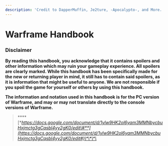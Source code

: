 ```yaml
---
description: 'Credit to DapperMuffin, Je2ture, -Apocalypto-, and More.'
---
```


# Warframe Handbook

### Disclaimer

**By reading this handbook, you acknowledge that it contains spoilers and other information which may ruin your gameplay experience. All spoilers are clearly marked. While this handbook has been specifically made for the new or returning player in mind, it still has to contain said spoilers, as it is information that might be useful to anyone. We are not responsible if you spoil the game for yourself or others by using this handbook.**

**The information and notation used in this handbook is for the PC version of Warframe, and may or may not translate directly to the console versions of Warframe.**

> \*\*\*\*[**https://docs.google.com/document/d/1ylw9HK2ol6yam3MMNbycbuHxjmctg3gCqsbI4yy2gK0/edit\#**](https://docs.google.com/document/d/1ylw9HK2ol6yam3MMNbycbuHxjmctg3gCqsbI4yy2gK0/edit#)\*\*\*\*

